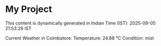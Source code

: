 # My Project

This content is dynamically generated in Indian Time (IST): 2025-09-05 21:53:29 IST


Current Weather in Coimbatore:
Temperature: 24.88 °C
Condition: mist
